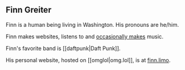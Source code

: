 ## Finn Greiter

Finn is a human being living in Washington. His pronouns are he/him.

Finn makes websites, listens to and
[occasionally makes](https://open.spotify.com/track/487MZhvb9ZywNiAfwFpmSc)
music.

Finn's favorite band is [[daftpunk|Daft Punk]].

His personal website, hosted on [[omglol|omg.lol]], is at
[finn.limo](https://finn.limo).
